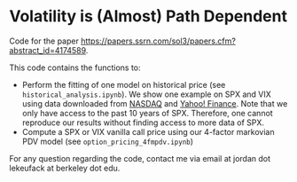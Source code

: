 # Volatility is (Almost) Path Dependent

Code for the paper https://papers.ssrn.com/sol3/papers.cfm?abstract_id=4174589.

This code contains the functions to:
- Perform the fitting of one model on historical price (see `historical_analysis.ipynb`). We show one example on SPX and VIX using data downloaded from [NASDAQ](https://www.nasdaq.com/market-activity/index/spx/historical) and [Yahoo! Finance](https://finance.yahoo.com/quote/%5EVIX/history?period1=631238400&period2=1668556800&interval=1d&filter=history&frequency=1d&includeAdjustedClose=true). Note that we only have access to the past 10 years of SPX. Therefore, one cannot reproduce our results without finding access to more data of SPX. 
- Compute a SPX or VIX vanilla call price using our 4-factor markovian PDV model (see `option_pricing_4fmpdv.ipynb`)



For any question regarding the code, contact me via email at jordan dot lekeufack at berkeley dot edu.